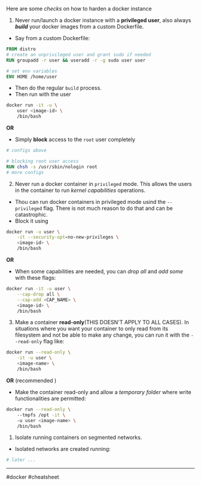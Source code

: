 Here are some *checks* on how to harden a docker instance
1. Never run/launch a docker instance with a **privileged user**, also always _**build**_ your docker images from a custom Dockerfile.
- Say from a custom Dockerfile:

```Dockerfile 
FROM distro
# create an unprivileged user and grant sudo if needed
RUN groupadd -r user && useradd -r -g sudo user user

# set env variables
ENV HOME /home/user
```
- Then do the regular `build` process.
- Then run with the user
```bash
docker run -it -u \
	user <image-id> \
	/bin/bash
```
**OR**
- Simply **block** access to the `root` user completely
```Dockerfile 
# configs above

# blocking root user access
RUN chsh -s /usr/sbin/nologin root
# more configs 
```


2. Never run a docker container in `privileged` mode. This allows the users in the container to run *kernel capabilities* operations.
- Thou can run docker containers in privileged mode usind the `--privileged` flag. There is not much reason to do that and can be catastrophic. 
- Block it using
```bash
docker run -u user \
	-it --security-opt=no-new-privileges \
	<image-id> \
	/bin/bash
```
**OR**
- When some capabilities are needed, you can *drop all* and *add some* with these flags:
```bash
docker run -it -u user \
	--cap-drop all \
	--cap-add <CAP_NAME> \
	<image-id> \
	/bin/bash 
```

3. Make a container **read-only**(THIS DOESN'T APPLY TO ALL CASES). In situations where you want your container to only read from its filesystem and not be able to make any change, you can run it with the `--read-only` flag like:
```bash
docker run --read-only \
	-it -u user \
	<image-name> \
	/bin/bash
```
**OR** (recommended )
- Make the container read-only and allow a *temporary folder* where write functionalities are permitted:
```bash
docker run --read-only \ 
	--tmpfs /opt -it \ 
	-u user <image-name> \
	/bin/bash
```

1. Isolate running containers on segmented networks.
- Isolated networks are created running:
```bash
# later ...
```

---
#docker #cheatsheet 